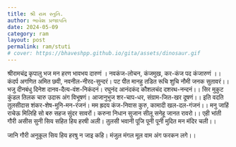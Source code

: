 ```yaml
---
title: શ્રી રામ સ્તુતિ.
author: ભાવેશ પ્રજાપતિ
date: 2024-05-09
category: ram
layout: post
permalink: ram/stuti
# cover: https://bhaveshpp.github.io/gita/assets/dinosaur.gif
---
```


श्रीरामचंद्र कृपालु भज मन हरण भावभय दारुणं ।
नवकंज-लोचन, कंजमुख, कर-कंज पद कंजारुणं ।।
कंदर्प अगणित अमित छवी, नवनील-नीरद-सुन्दरं।
पट पीत मानहु तडित रूचि शुचि नौमी जनक सुतावरं।।
भजु दीनबंधु दिनेश दानव-दैत्य-वंश-निकंदनं।
रघुनंद आनंदकंद कौशलचंद दशरथ-नन्दनं।।
सिर मुकुट कुंडल तिलक चारु उदारू अंग विभूषणं।
आजानुभुज शर-चाप-धर, संग्राम-जित-खर दूषणं।।
इति वदति तुलसीदास शंकर-शेष-मुनि-मन-रंजनं।
मम ह्रदय कंज-निवास कुरु, कामादी खल-दल-गंजनं।।
मनु जाहिं राचेऊ मिलिहि सो बरु सहज सुंदर सावरों।
करुना निधान सुजान सीलू सनेहू जानत रावरो।।
एही भांती गौरी असीस सुनी सिय सहित हिय हरषी अली।
तुलसी भवानी पूजि पूनी पूनी मुदित मन मंदिर चली।।

जानि गौरी अनुकूल सिय हिय हरषु न जाइ कहि।
मंजुल मंगल मूल वाम अंग फरकन लगे।।